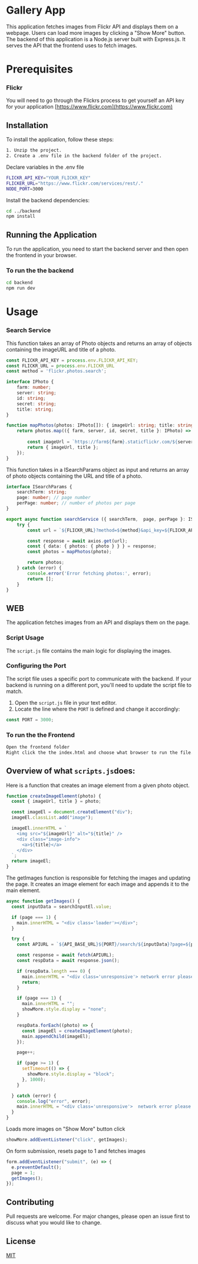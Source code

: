 # Gallery App

This application fetches images from Flickr API and displays them on a webpage. Users can load more images by clicking a "Show More" button. The backend of this application is a Node.js server built with Express.js. It serves the API that the frontend uses to fetch images.
# Prerequisites

### Flickr

You will need to go through the Flickrs process to get yourself an API key for your application
[https://www.flickr.com](https://www.flickr.com)

## Installation

To install the application, follow these steps:
```sh
1. Unzip the project.
2. Create a .env file in the backend folder of the project.
```
Declare variables in the .env file
```sh
FLICKR_API_KEY="YOUR_FLICKR_KEY"  
FLICKER_URL="https://www.flickr.com/services/rest/."
NODE_PORT=3000
```
Install the backend dependencies:
```sh
cd ../backend
npm install
```
## Running the Application

To run the application, you need to start the backend server and then open the frontend in your browser.
### To run the the backend 
```sh
cd backend
npm run dev
```
# Usage

### Search Service

This function takes an array of Photo objects and returns an array of objects containing the imageURL and title of a photo.
```typescript
const FLICKR_API_KEY = process.env.FLICKR_API_KEY;
const FLICKR_URL = process.env.FLICKR_URL 
const method = 'flickr.photos.search';

interface IPhoto {
    farm: number;
    server: string;
    id: string;
    secret: string;
    title: string;
}

function mapPhotos(photos: IPhoto[]): { imageUrl: string; title: string } [] {
    return photos.map(({ farm, server, id, secret, title }: IPhoto) => {
      
        const imageUrl = `https://farm${farm}.staticflickr.com/${server}/${id}_${secret}.jpg`;
        return { imageUrl, title };
    });
}
```
This function takes in a ISearchParams object as input and returns an array of photo objects containing the URL and title of a photo.
```typescript
interface ISearchParams {
    searchTerm: string;
    page: number; // page number
    perPage: number; // number of photos per page
}

export async function searchService ({ searchTerm,  page, perPage }: ISearchParams) {
    try {
        const url = `${FLICKR_URL}?method=${method}&api_key=${FLICKR_API_KEY}&text=${searchTerm}&per_page=${perPage}&page=${page}&format=json&nojsoncallback=1`;

        const response = await axios.get(url);
        const { data: { photos: { photo } } } = response;
        const photos = mapPhotos(photo);

        return photos;
    } catch (error) {      
        console.error('Error fetching photos:', error);
        return [];
    }
}
```

## WEB

The application fetches images from an API and displays them on the page. 

### Script Usage
The `script.js` file contains the main logic for displaying the images.

### Configuring the Port

The script file uses a specific port to communicate with the backend. If your backend is running on a different port, you'll need to update the script file to match.

1. Open the `script.js` file in your text editor.
2. Locate the line where the `PORT` is defined and change it accordingly:

```javascript
const PORT = 3000;
```
### To run the the Frontend
```sh
Open the frontend folder
Right click the the index.html and choose what browser to run the file. 
```
## Overview of what `scripts.js`does: 
Here is a function that creates an image element from a given photo object.
```js
function createImageElement(photo) {
  const { imageUrl, title } = photo;

  const imageEl = document.createElement("div");
  imageEl.classList.add("image");

  imageEl.innerHTML = `
    <img src="${imageUrl}" alt="${title}" />
    <div class="image-info">
      <a>${title}</a>
    </div>
  `;
  return imageEl;
}
```
The getImages function is responsible for fetching the images and updating the page. It creates an image element for each image and appends it to the main element.  
```js
async function getImages() {
  const inputData = searchInputEl.value;

  if (page === 1) {
    main.innerHTML = "<div class='loader'></div>";
  }

  try {
    const APIURL = `${API_BASE_URL}${PORT}/search/${inputData}?page=${page}&perPage=${perPage}`;

    const response = await fetch(APIURL);
    const respData = await response.json();

    if (respData.length === 0) {
      main.innerHTML = "<div class='unresponsive'> network error please contact support</div>";
      return;
    }

    if (page === 1) {
      main.innerHTML = "";
      showMore.style.display = "none";
    }

    respData.forEach((photo) => {
      const imageEl = createImageElement(photo);
      main.appendChild(imageEl);
    });

    page++;

    if (page >= 1) {
      setTimeout(() => {
        showMore.style.display = "block";
      }, 1000);
    }

  } catch (error) {
    console.log("error", error);
    main.innerHTML = "<div class='unresponsive'>  network error please contact support</div>";
  }
}
```
Loads more images on "Show More" button click
```js
showMore.addEventListener("click", getImages);
```
On form submission, resets page to 1 and fetches images
```js
form.addEventListener("submit", (e) => {
  e.preventDefault();
  page = 1;
  getImages();
});
```


## Contributing

Pull requests are welcome. For major changes, please open an issue first
to discuss what you would like to change.
## License

[MIT](https://choosealicense.com/licenses/mit/)